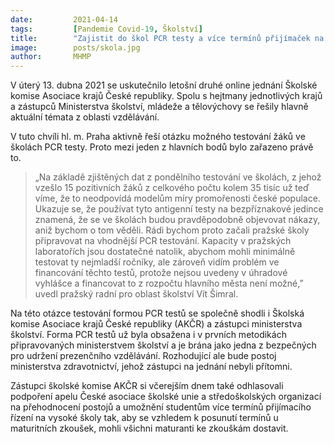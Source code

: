 ```yaml
---
date:         2021-04-14
tags:         [Pandemie Covid-19, Školství]
title:        "Zajistit do škol PCR testy a více termínů přijímaček na vysoké školy. Zástupci školské komise jednali o možných změnách"
image: 	      posts/skola.jpg
author:       MHMP
---
```


V úterý 13. dubna 2021 se uskutečnilo letošní druhé online jednání Školské komise Asociace krajů České republiky. Spolu s hejtmany jednotlivých krajů a zástupců Ministerstva školství, mládeže a tělovýchovy se řešily hlavně aktuální témata z oblasti vzdělávání.

V tuto chvíli hl. m. Praha aktivně řeší otázku možného testování žáků ve školách PCR testy. Proto mezi jeden z hlavních bodů bylo zařazeno právě to. 

> „Na základě zjištěných dat z pondělního testování ve školách, z jehož vzešlo 15 pozitivních žáků z celkového počtu kolem 35 tisíc už teď víme, že to neodpovídá modelům míry promořenosti české populace. Ukazuje se, že používat tyto antigenní testy na bezpříznakové jedince znamená, že se ve školách budou pravděpodobně objevovat nákazy, aniž bychom o tom věděli. Rádi bychom proto začali pražské školy připravovat na vhodnější PCR testování. Kapacity v pražských laboratořích jsou dostatečné natolik, abychom mohli minimálně testovat ty nejmladší ročníky, ale zároveň vidím problém ve financování těchto testů, protože nejsou uvedeny v úhradové vyhlášce a financovat to z rozpočtu hlavního města není možné,” uvedl pražský radní pro oblast školství Vít Šimral.

Na této otázce testování formou PCR testů se společně shodli i Školská komise Asociace krajů České republiky (AKČR) a zástupci ministerstva školství. Forma PCR testů už byla obsažena i v prvních metodikách připravovaných ministerstvem školství a je brána jako jedna z bezpečných pro udržení prezenčního vzdělávání. Rozhodující ale bude postoj ministerstva zdravotnictví, jehož zástupci na jednání nebyli přítomni.

Zástupci školské komise AKČR si včerejším dnem také odhlasovali podpoření apelu České asociace školské unie a středoškolských organizací na přehodnocení postojů a umožnění studentům více termínů přijímacího řízení na vysoké školy tak, aby se vzhledem k posunutí termínů u maturitních zkoušek, mohli všichni maturanti ke zkouškám dostavit.
